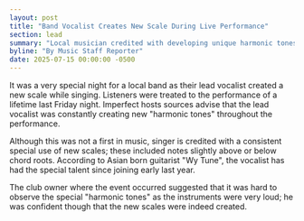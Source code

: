 ```yaml
---
layout: post
title: "Band Vocalist Creates New Scale During Live Performance"
section: lead
summary: "Local musician credited with developing unique harmonic tones that captivated audiences at Friday night show"
byline: "By Music Staff Reporter"
date: 2025-07-15 00:00:00 -0500
---
```

It was a very special night for a local band as their lead vocalist created a new scale while singing. Listeners were treated to the performance of a lifetime last Friday night. Imperfect hosts sources advise that the lead vocalist was constantly creating new "harmonic tones" throughout the performance.

Although this was not a first in music, singer is credited with a consistent special use of new scales; these included notes slightly above or below chord roots. According to Asian born guitarist "Wy Tune", the vocalist has had the special talent since joining early last year.

The club owner where the event occurred suggested that it was hard to observe the special "harmonic tones" as the instruments were very loud; he was confident though that the new scales were indeed created.
